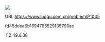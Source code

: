 ![](https://blocksrc.haplat.net/_bot_sbu/sbu-pic.gif)

URL https://www.luogu.com.cn/problem/P1045

fd45ddea6b1694765529135790ac

112.49.6.38

